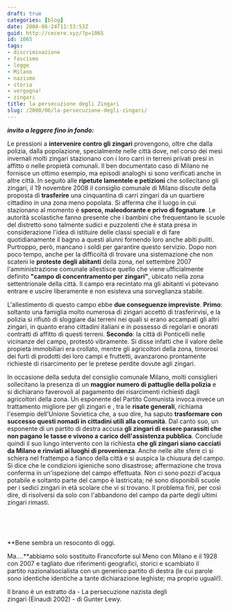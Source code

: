 ```yaml
---
draft: true
categories: [blog]
date: 2008-06-24T11:53:53Z
guid: http://cecere.xyz/?p=1065
id: 1065
tags:
- discriminazione
- fascismo
- legge
- Milano
- nazismo
- storia
- vergogna!
- zingari
title: la persecuzione degli Zingari
slug: /2008/06/la-persecuzione-degli-zingari/
---
```


_**invito a leggere fino in fondo:**_

Le pressioni a **intervenire contro gli zingari** provengono, oltre che dalla polizia, dalla popolazione, specialmente nelle città dove, nel corso dei mesi invernali molti zingari stazionano con i loro carri in terreni privati presi in affitto o nelle propietà comunali. Il ben documentato caso di Milano ne fornisce un ottimo esempio, ma episodi analoghi si sono verificati anche in altre città. In seguito alle **ripetute lamentele e petizioni** che sollecitano gli zingari, il 19 novembre 2008 il consiglio comunale di Milano discute della proposta di **trasferire** una cinquantina di carri zingari da un quartiere cittadino in una zona meno popolata. Si afferma che il luogo in cui stazionano al momento è **sporco, maleodorante e privo di fognature**. Le autorità scolastiche fanno presente che i bambini che frequentano le scuole del distretto sono talmente sudici e puzzolenti che è stata presa in considerazione l'idea di istituire delle classi speciali e di fare quotidianamente il bagno a questi alunni fornendo loro anche abiti puliti. Purtroppo, però, mancano i soldi per garantire questo servizio. Dopo non poco tempo, anche per la difficoltà di trovare una sistemazione che non scateni le **proteste degli abitanti** della zona, nel settembre 2007 l'amministrazione comunale allestisce quello che viene ufficialmente definito **"campo di concentramento per zingari"**, ubicato nella zona settentrionale della città. Il campo era recintato ma gli abitanti vi potevano entrare e uscire liberamente e non esisteva una sorveglianza stabile.

L'allestimento di questo campo ebbe **due conseguenze impreviste**. **Primo**: soltanto una famiglia molto numerosa di zingari accettò di trasferirvisi, e la polizia si rifiutò di sloggiare dai terreni nei quali si erano accampati gli altri zingari, in quanto erano cittadini italiani e in possesso di regolari e onorati contratti di affitto di questi terreni. **Secondo**: la città di Ponticelli nelle vicinanze del campo, protestò vibramente. Si disse infatti che il valore delle propietà immobiliari era crollato, mentre gli agricoltori della zona, timorosi dei furti di prodotti dei loro campi e fruttetti, avanzarono prontamente richieste di risarcimento per le pretese perdite dovute agli zingari.

In occasione della seduta del consiglio comunale Milano, molti consiglieri sollecitano la presenza di un **maggior numero di pattuglie della polizia** e si dichiarano faverovoli al pagamento dei risarcimenti richiesti dagli agricoltori della zona. Un esponente del Partito Comunista invoca invece un trattamento migliore per gli zingari e , tra le **risate generali**, richiama l'esempio dell'Unione Sovietica che, a suo dire, ha saputo **trasformare con successo questi nomadi in cittadini utili alla comunità**. Dal canto suo, un esponente di un partito di destra accusa **gli zingari di essere parassiti che non pagano le tasse e vivono a carico dell'assistenza pubblica**. Conclude quindi il suo lungo intervento con la richiesta **che gli zingari siano cacciati da Milano e rinviati ai luoghi di provenienza**. Anche nelle alte sfere ci si schiera nel frattempo a fianco della città e si auspica la chiusura del campo. Si dice che le condizioni igieniche sono disastrose; affermazione che trova conferma in un'ispezione del campo effettuata. Non ci sono pozzi d'acqua potabile e soltanto parte del campo è lastricata; né sono disponibili scuole per i sedici zingari in età scolare che vi si trovano. Il problema finì, per così dire, di risolversi da solo con l'abbandono del campo da parte degli ultimi zingari rimasti.
  
 
  
 
  
**Bene sembra un resoconto di oggi. 
  
Ma….**abbiamo solo sostituito Francoforte sul Meno con Milano e il 1928 con 2007 e tagliato due riferimenti geografici, storici e scambiato il partito nazionalsocialista con un generico partito di destra (le cui parole sono identiche identiche a tante dichiarazione leghiste; ma proprio uguali!). 

Il brano è un estratto da - La persecuzione nazista degli zingari (Einaudi 2002) - di Gunter Lewy.  